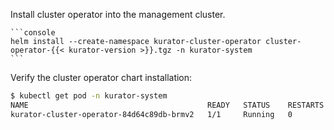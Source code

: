 Install cluster operator into the management cluster.

    ```console
    helm install --create-namespace kurator-cluster-operator cluster-operator-{{< kurator-version >}}.tgz -n kurator-system
    ```

Verify the cluster operator chart installation:

```bash
$ kubectl get pod -n kurator-system
NAME                                        READY   STATUS    RESTARTS   AGE
kurator-cluster-operator-84d64c89db-brmv2   1/1     Running   0          14s
```

